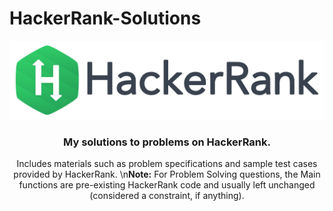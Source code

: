 # HackerRank-Solutions


<p align="center" margin-top="20px;">
	<a href="https://www.hackerrank.com/BadDuke"><img src="https://github.com/BadDuke/HackerRank-Easy/blob/master/HackerRankLogoBanner.png" ></a>
</p>
<h3 align="center">My solutions to problems on HackerRank.</h3>
<p align="center">Includes materials such as problem specifications and sample test cases provided by HackerRank. \n<strong>Note:</strong> For Problem Solving questions, the Main functions are pre-existing HackerRank code and usually left unchanged (considered a constraint, if anything).</h4>
